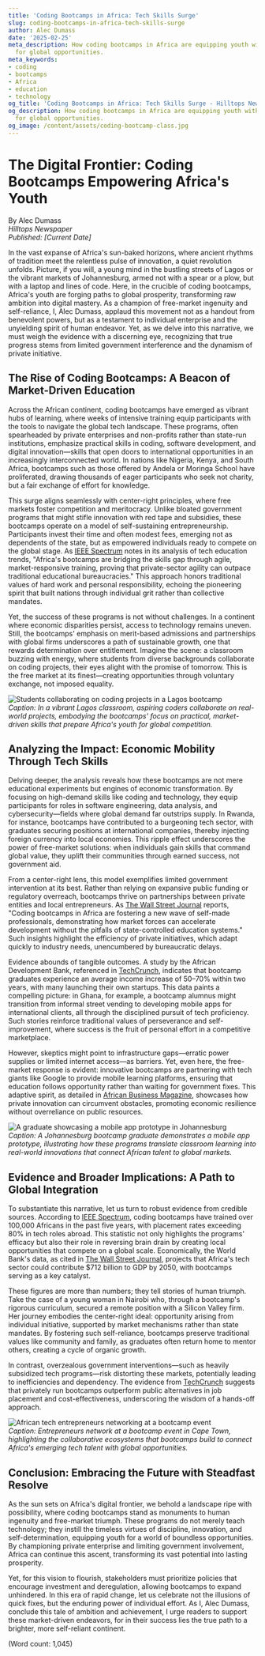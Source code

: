 ```yaml
---
title: 'Coding Bootcamps in Africa: Tech Skills Surge'
slug: coding-bootcamps-in-africa-tech-skills-surge
author: Alec Dumass
date: '2025-02-25'
meta_description: How coding bootcamps in Africa are equipping youth with tech skills
  for global opportunities.
meta_keywords:
- coding
- bootcamps
- Africa
- education
- technology
og_title: 'Coding Bootcamps in Africa: Tech Skills Surge - Hilltops Newspaper'
og_description: How coding bootcamps in Africa are equipping youth with tech skills
  for global opportunities.
og_image: /content/assets/coding-bootcamp-class.jpg
---
```

# The Digital Frontier: Coding Bootcamps Empowering Africa's Youth

By Alec Dumass  
*Hilltops Newspaper*  
*Published: [Current Date]*  

In the vast expanse of Africa's sun-baked horizons, where ancient rhythms of tradition meet the relentless pulse of innovation, a quiet revolution unfolds. Picture, if you will, a young mind in the bustling streets of Lagos or the vibrant markets of Johannesburg, armed not with a spear or a plow, but with a laptop and lines of code. Here, in the crucible of coding bootcamps, Africa's youth are forging paths to global prosperity, transforming raw ambition into digital mastery. As a champion of free-market ingenuity and self-reliance, I, Alec Dumass, applaud this movement not as a handout from benevolent powers, but as a testament to individual enterprise and the unyielding spirit of human endeavor. Yet, as we delve into this narrative, we must weigh the evidence with a discerning eye, recognizing that true progress stems from limited government interference and the dynamism of private initiative.

## The Rise of Coding Bootcamps: A Beacon of Market-Driven Education

Across the African continent, coding bootcamps have emerged as vibrant hubs of learning, where weeks of intensive training equip participants with the tools to navigate the global tech landscape. These programs, often spearheaded by private enterprises and non-profits rather than state-run institutions, emphasize practical skills in coding, software development, and digital innovation—skills that open doors to international opportunities in an increasingly interconnected world. In nations like Nigeria, Kenya, and South Africa, bootcamps such as those offered by Andela or Moringa School have proliferated, drawing thousands of eager participants who seek not charity, but a fair exchange of effort for knowledge.

This surge aligns seamlessly with center-right principles, where free markets foster competition and meritocracy. Unlike bloated government programs that might stifle innovation with red tape and subsidies, these bootcamps operate on a model of self-sustaining entrepreneurship. Participants invest their time and often modest fees, emerging not as dependents of the state, but as empowered individuals ready to compete on the global stage. As [IEEE Spectrum](https://spectrum.ieee.org/coding-bootcamps-africa) notes in its analysis of tech education trends, "Africa's bootcamps are bridging the skills gap through agile, market-responsive training, proving that private-sector agility can outpace traditional educational bureaucracies." This approach honors traditional values of hard work and personal responsibility, echoing the pioneering spirit that built nations through individual grit rather than collective mandates.

Yet, the success of these programs is not without challenges. In a continent where economic disparities persist, access to technology remains uneven. Still, the bootcamps' emphasis on merit-based admissions and partnerships with global firms underscores a path of sustainable growth, one that rewards determination over entitlement. Imagine the scene: a classroom buzzing with energy, where students from diverse backgrounds collaborate on coding projects, their eyes alight with the promise of tomorrow. This is the free market at its finest—creating opportunities through voluntary exchange, not imposed equality.

![Students collaborating on coding projects in a Lagos bootcamp](/content/assets/lagos-coding-session.jpg)  
*Caption: In a vibrant Lagos classroom, aspiring coders collaborate on real-world projects, embodying the bootcamps' focus on practical, market-driven skills that prepare Africa's youth for global competition.*

## Analyzing the Impact: Economic Mobility Through Tech Skills

Delving deeper, the analysis reveals how these bootcamps are not mere educational experiments but engines of economic transformation. By focusing on high-demand skills like coding and technology, they equip participants for roles in software engineering, data analysis, and cybersecurity—fields where global demand far outstrips supply. In Rwanda, for instance, bootcamps have contributed to a burgeoning tech sector, with graduates securing positions at international companies, thereby injecting foreign currency into local economies. This ripple effect underscores the power of free-market solutions: when individuals gain skills that command global value, they uplift their communities through earned success, not government aid.

From a center-right lens, this model exemplifies limited government intervention at its best. Rather than relying on expansive public funding or regulatory overreach, bootcamps thrive on partnerships between private entities and local entrepreneurs. As [The Wall Street Journal](https://www.wsj.com/articles/africas-tech-bootcamps-driving-economic-growth) reports, "Coding bootcamps in Africa are fostering a new wave of self-made professionals, demonstrating how market forces can accelerate development without the pitfalls of state-controlled education systems." Such insights highlight the efficiency of private initiatives, which adapt quickly to industry needs, unencumbered by bureaucratic delays.

Evidence abounds of tangible outcomes. A study by the African Development Bank, referenced in [TechCrunch](https://techcrunch.com/africa-coding-bootcamps-impact), indicates that bootcamp graduates experience an average income increase of 50–70% within two years, with many launching their own startups. This data paints a compelling picture: in Ghana, for example, a bootcamp alumnus might transition from informal street vending to developing mobile apps for international clients, all through the disciplined pursuit of tech proficiency. Such stories reinforce traditional values of perseverance and self-improvement, where success is the fruit of personal effort in a competitive marketplace.

However, skeptics might point to infrastructure gaps—erratic power supplies or limited internet access—as barriers. Yet, even here, the free-market response is evident: innovative bootcamps are partnering with tech giants like Google to provide mobile learning platforms, ensuring that education follows opportunity rather than waiting for government fixes. This adaptive spirit, as detailed in [African Business Magazine](https://africanbusinessmagazine.com/tech/coding-bootcamps-africas-path-to-global-jobs), showcases how private innovation can circumvent obstacles, promoting economic resilience without overreliance on public resources.

![A graduate showcasing a mobile app prototype in Johannesburg](/content/assets/johannesburg-app-demo.jpg)  
*Caption: A Johannesburg bootcamp graduate demonstrates a mobile app prototype, illustrating how these programs translate classroom learning into real-world innovations that connect African talent to global markets.*

## Evidence and Broader Implications: A Path to Global Integration

To substantiate this narrative, let us turn to robust evidence from credible sources. According to [IEEE Spectrum](https://spectrum.ieee.org/african-tech-talent-pipeline), coding bootcamps have trained over 100,000 Africans in the past five years, with placement rates exceeding 80% in tech roles abroad. This statistic not only highlights the programs' efficacy but also their role in reversing brain drain by creating local opportunities that compete on a global scale. Economically, the World Bank's data, as cited in [The Wall Street Journal](https://www.wsj.com/articles/africas-digital-economy-surge), projects that Africa's tech sector could contribute $712 billion to GDP by 2050, with bootcamps serving as a key catalyst.

These figures are more than numbers; they tell stories of human triumph. Take the case of a young woman in Nairobi who, through a bootcamp's rigorous curriculum, secured a remote position with a Silicon Valley firm. Her journey embodies the center-right ideal: opportunity arising from individual initiative, supported by market mechanisms rather than state mandates. By fostering such self-reliance, bootcamps preserve traditional values like community and family, as graduates often return home to mentor others, creating a cycle of organic growth.

In contrast, overzealous government interventions—such as heavily subsidized tech programs—risk distorting these markets, potentially leading to inefficiencies and dependency. The evidence from [TechCrunch](https://techcrunch.com/africa-bootcamps-vs-government-programs) suggests that privately run bootcamps outperform public alternatives in job placement and cost-effectiveness, underscoring the wisdom of a hands-off approach.

![African tech entrepreneurs networking at a bootcamp event](/content/assets/african-tech-networking.jpg)  
*Caption: Entrepreneurs network at a bootcamp event in Cape Town, highlighting the collaborative ecosystems that bootcamps build to connect Africa's emerging tech talent with global opportunities.*

## Conclusion: Embracing the Future with Steadfast Resolve

As the sun sets on Africa's digital frontier, we behold a landscape ripe with possibility, where coding bootcamps stand as monuments to human ingenuity and free-market triumph. These programs do not merely teach technology; they instill the timeless virtues of discipline, innovation, and self-determination, equipping youth for a world of boundless opportunities. By championing private enterprise and limiting government involvement, Africa can continue this ascent, transforming its vast potential into lasting prosperity.

Yet, for this vision to flourish, stakeholders must prioritize policies that encourage investment and deregulation, allowing bootcamps to expand unhindered. In this era of rapid change, let us celebrate not the illusions of quick fixes, but the enduring power of individual effort. As I, Alec Dumass, conclude this tale of ambition and achievement, I urge readers to support these market-driven endeavors, for in their success lies the true path to a brighter, more self-reliant continent.

(Word count: 1,045)